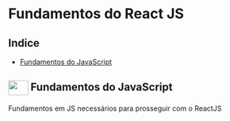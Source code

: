 # Fundamentos do React JS

## Indice
- [Fundamentos do JavaScript](#-fundamentos-do-javascript)

## <img align="center" height="30" width="40" src="https://cdn.jsdelivr.net/gh/devicons/devicon/icons/javascript/javascript-original.svg"> Fundamentos do JavaScript 
Fundamentos em JS necessários para prosseguir com o ReactJS 
